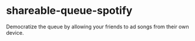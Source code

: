 # shareable-queue-spotify
Democratize the queue by allowing your friends to ad songs from their own device.
